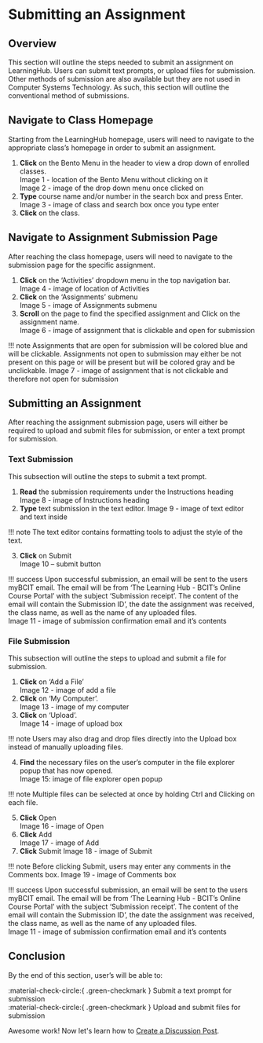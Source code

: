# Submitting an Assignment

## Overview

This section will outline the steps needed to submit an assignment on LearningHub. Users can submit text prompts, or upload files for submission. Other methods of submission are also available but they are not used in Computer Systems Technology. As such, this section will outline the conventional method of submissions.

## Navigate to Class Homepage

Starting from the LearningHub homepage, users will need to navigate to the appropriate class’s homepage in order to submit an assignment.

1. **Click** on the Bento Menu in the header to view a drop down of enrolled classes.  
   Image 1 - location of the Bento Menu without clicking on it  
   Image 2 - image of the drop down menu once clicked on  
1. **Type** course name and/or number in the search box and press Enter.  
   Image 3 - image of class and search box once you type enter  
1. **Click** on the class.

## Navigate to Assignment Submission Page

After reaching the class homepage, users will need to navigate to the submission page for the specific assignment.

1. **Click** on the ‘Activities’ dropdown menu in the top navigation bar.  
    Image 4 - image of location of Activities  
2. **Click** on the ‘Assignments’ submenu  
    Image 5 - image of Assignments submenu  
3. **Scroll** on the page to find the specified assignment and Click on the assignment name.  
    Image 6 - image of assignment that is clickable and open for submission

!!! note
        Assignments that are open for submission will be colored blue and will be clickable. Assignments not open to submission may either be not present on this page or will be present but will be colored gray and be unclickable.
        Image 7 - image of assignment that is not clickable and therefore not open for submission  

## Submitting an Assignment

After reaching the assignment submission page, users will either be required to upload and submit files for submission, or enter a text prompt for submission.

### Text Submission

This subsection will outline the steps to submit a text prompt.

1. **Read** the submission requirements under the Instructions heading  
    Image 8 - image of Instructions heading  
2. **Type** text submission in the text editor.
    Image 9 - image of text editor and text inside

!!! note
        The text editor contains formatting tools to adjust the style of the text.  

3. **Click** on Submit  
    Image 10 – submit button  

!!! success
        Upon successful submission, an email will be sent to the users myBCIT email. The email will be from ‘The Learning Hub - BCIT’s Online Course Portal’ with the subject  ‘Submission receipt’. The content of the email will contain the Submission ID’, the date the assignment was received, the class name, as well as the name of any uploaded files.  
        Image 11 - image of submission confirmation email and it’s contents

### File Submission

This subsection will outline the steps to upload and submit a file for submission.

1. **Click** on ‘Add a File’  
    Image 12 - image of add a file  
2. **Click** on ‘My Computer’.  
    Image 13 - image of my computer  
3. **Click** on ‘Upload’.  
    Image 14 - image of upload box  

!!! note
        Users may also drag and drop files directly into the Upload box instead of manually uploading files.

4. **Find** the necessary files on the user’s computer in the file explorer popup that has now opened.  
    Image 15: image of file explorer open popup

!!! note
        Multiple files can be selected at once by holding Ctrl and Clicking on each file.

5. **Click** Open  
    Image 16 - image of Open  
6. **Click** Add  
    Image 17 - image of Add  
7. **Click** Submit
    Image 18 - image of Submit  

!!! note
        Before clicking Submit, users may enter any comments in the Comments box.
        Image 19 - image of Comments box  

!!! success
        Upon successful submission, an email will be sent to the users myBCIT email. The email will be from ‘The Learning Hub - BCIT’s Online Course Portal’ with the subject  ‘Submission receipt’. The content of the email will contain the Submission ID’, the date the assignment was received, the class name, as well as the name of any uploaded files.  
        Image 11 - image of submission confirmation email and it’s contents

## Conclusion

By the end of this section, user’s will be able to:  

:material-check-circle:{ .green-checkmark }   Submit a text prompt for submission  
:material-check-circle:{ .green-checkmark }   Upload and submit files for submission  

Awesome work! Now let's learn how to
[Create a Discussion Post](../CreatingaDiscussionPost).
